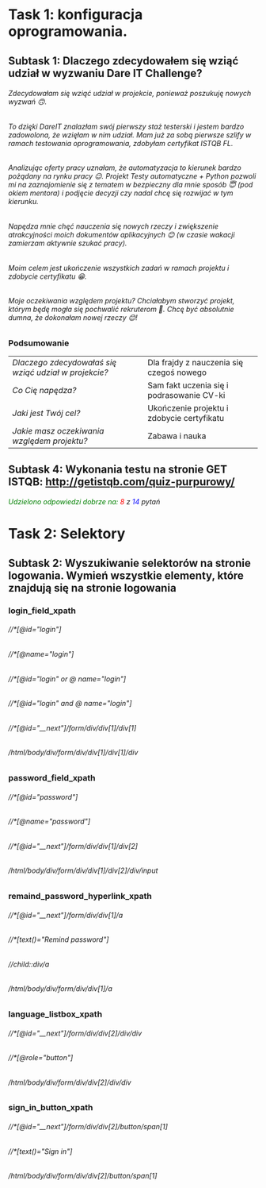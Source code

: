 # Task 1: konfiguracja oprogramowania.
## Subtask 1: Dlaczego zdecydowałem się wziąć udział w wyzwaniu Dare IT Challenge?
###### Zdecydowałam się wziąć udział w projekcie, ponieważ poszukuję nowych wyzwań 🙃. 
###### To dzięki DareIT znalazłam swój pierwszy staż testerski i jestem bardzo zadowolona, że wzięłam w nim udział. Mam już za sobą pierwsze szlify w ramach testowania oprogramowania, zdobyłam certyfikat ISTQB FL. 
###### Analizując oferty pracy uznałam, że automatyzacja to kierunek bardzo pożądany na rynku pracy 😉. Projekt _Testy automatyczne + Python_ pozwoli mi na zaznajomienie się z tematem w bezpieczny dla mnie sposób 😇 (pod okiem mentora) i podjęcie decyzji czy nadal chcę się rozwijać w tym kierunku. 
###### Napędza mnie chęć nauczenia się nowych rzeczy i zwiększenie atrakcyjności moich dokumentów aplikacyjnych 😊 (w czasie wakacji zamierzam aktywnie szukać pracy). 
######  Moim celem jest ukończenie wszystkich zadań w ramach projektu i zdobycie certyfikatu 😁. 
###### Moje oczekiwania względem projektu? Chciałabym stworzyć projekt, którym będę mogła się pochwalić rekruterom 🤩. Chcę być absolutnie dumna, że dokonałam nowej rzeczy 😊!

### Podsumowanie
<TABLE>

<TR> <TD><i> Dlaczego zdecydowałaś się wziąć udział w projekcie? </i></TD><TD> Dla frajdy z nauczenia się czegoś nowego </TD></TR>

<TR> <TD><i> Co Cię napędza? </i></TD><TD> Sam fakt uczenia się i podrasowanie CV-ki </TD></TR>

<TR> <TD><i> Jaki jest Twój cel? </i></TD><TD> Ukończenie projektu i zdobycie certyfikatu </TD></TR>

<TR> <TD><i> Jakie masz oczekiwania względem projektu? </i></TD><TD> Zabawa i nauka </TD></TR>

</TABLE>

## Subtask 4: Wykonania testu na stronie GET ISTQB: http://getistqb.com/quiz-purpurowy/



<h6><span style="color:green"> Udzielono odpowiedzi dobrze na:</span> <span style="color:red"> 8</span> z <span style="color:blue"> 14</span> pytań</h6>

# Task 2: Selektory
## Subtask 2: Wyszukiwanie selektorów na stronie logowania. Wymień wszystkie elementy, które znajdują się na stronie logowania

### login_field_xpath
###### //*[@id="login"]
###### //*[@name="login"]
###### //*[@id="login" or @ name="login"]
###### //*[@id="login" and @ name="login"]
###### //*[@id="__next"]/form/div/div[1]/div[1]
###### /html/body/div/form/div/div[1]/div[1]/div
### password_field_xpath
###### //*[@id="password"]
###### //*[@name="password"]
###### //*[@id="__next"]/form/div/div[1]/div[2]
###### /html/body/div/form/div/div[1]/div[2]/div/input
### remaind_password_hyperlink_xpath
###### //*[@id="__next"]/form/div/div[1]/a
###### //*[text()="Remind password"]
###### //child::div/a
###### /html/body/div/form/div/div[1]/a
### language_listbox_xpath
###### //*[@id="__next"]/form/div/div[2]/div/div
###### //*[@role="button"]
###### /html/body/div/form/div/div[2]/div/div
### sign_in_button_xpath
###### //*[@id="__next"]/form/div/div[2]/button/span[1]
###### //*[text()="Sign in"]
###### /html/body/div/form/div/div[2]/button/span[1]